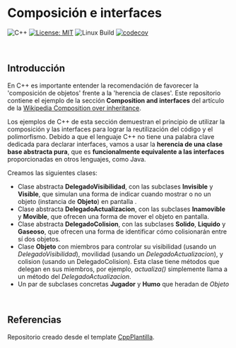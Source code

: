 # Composición e interfaces

![C++](https://img.shields.io/badge/C%2B%2B-11%2F14%2F17%2F20%2F23-blue)
[![License: MIT](https://img.shields.io/badge/License-MIT-yellow.svg)](https://opensource.org/licenses/MIT)
![Linux Build](https://github.com/franneck94/CppProjectTemplate/workflows/Ubuntu%20CI%20Test/badge.svg)
[![codecov](https://codecov.io/gh/franneck94/CppProjectTemplate/branch/master/graph/badge.svg)](https://codecov.io/gh/franneck94/CppProjectTemplate)

<br/>

## Introducción

En C++ es importante entender la recomendación de favorecer la 'composición de objetos' frente a la 'herencia de clases'. Este repositorio contiene el ejemplo de la sección **Composition and interfaces** del artículo de la [Wikipedia Composition over inheritance](https://en.wikipedia.org/wiki/Composition_over_inheritance).

Los ejemplos de C++ de esta sección demuestran el principio de utilizar la composición y las interfaces para lograr la reutilización del código y el polimorfismo. Debido a que el lenguaje C++ no tiene una palabra clave dedicada para declarar interfaces, vamos a usar la **herencia de una clase base abstracta pura**, que es **funcionalmente equivalente a las interfaces** proporcionadas en otros lenguajes, como Java.

Creamos las siguientes clases:

- Clase abstracta **DelegadoVisibilidad**, con las subclases **Invisible** y **Visible**, que simulan una forma de indicar cuando mostrar o no un objeto (instancia de **Objeto**) en pantalla .
- Clase abstracta **DelegadoActualizacion**, con las subclases **Inamovible** y **Movible**, que ofrecen una forma de mover el objeto en pantalla.
- Clase abstracta **DelegadoColision**, con las subclases **Solido**, **Liquido** y **Gaseoso**, que ofrecen una forma de identificar cómo colisionarán entre sí dos objetos.
- Clase **Objeto** con miembros para controlar su visibilidad (usando un *DelegadoVisibilidad*), movilidad (usando un *DelegadoActualizacion*), y colision (usando un DelegadoColision). Esta clase tiene métodos que delegan en sus miembros, por ejemplo, *actualiza()* simplemente llama a un método del *DelegadoActualizacion*. 
- Un par de subclases concretas **Jugador** y **Humo** que heradan de *Objeto*

<br/>

## Referencias

Repositorio creado desde el template [CppPlantilla](https://github.com/LuisPalacios/CppPlantilla).
